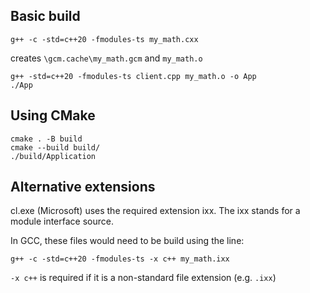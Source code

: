 ## Basic build

```
g++ -c -std=c++20 -fmodules-ts my_math.cxx 
```
creates `\gcm.cache\my_math.gcm` and `my_math.o`

```
g++ -std=c++20 -fmodules-ts client.cpp my_math.o -o App
./App
```
## Using CMake
```
cmake . -B build
cmake --build build/
./build/Application 
```

## Alternative extensions
cl.exe (Microsoft) uses the required extension ixx. The ixx stands for a module interface source.

In GCC, these files would need to be build using the line:
```
g++ -c -std=c++20 -fmodules-ts -x c++ my_math.ixx 
```
`-x c++` is required if it is a non-standard file extension (e.g. `.ixx`)
